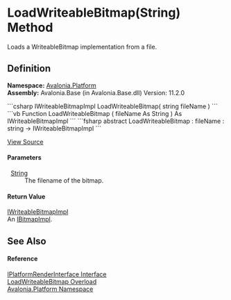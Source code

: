 # LoadWriteableBitmap(String) Method


Loads a WriteableBitmap implementation from a file.



## Definition
**Namespace:** <a href="N_Avalonia_Platform">Avalonia.Platform</a>  
**Assembly:** Avalonia.Base (in Avalonia.Base.dll) Version: 11.2.0

<Tabs groupId="api-code-preview">
<TabItem value="csharp" label="C#">
```csharp
IWriteableBitmapImpl LoadWriteableBitmap(
	string fileName
)
```
</TabItem>
<TabItem value="vb" label="VB">
```vb
Function LoadWriteableBitmap ( 
	fileName As String
) As IWriteableBitmapImpl
```
</TabItem>
<TabItem value="fsharp" label="F#">
```fsharp
abstract LoadWriteableBitmap : 
        fileName : string -> IWriteableBitmapImpl 
```
</TabItem>
</Tabs>



<a href="https://github.com/AvaloniaUI/Avalonia/tree/master/src/Avalonia.Base/Platform/IPlatformRenderInterface.cs" title="View the source code">View Source</a>



#### Parameters
<dl><dt>  <a href="https://learn.microsoft.com/dotnet/api/system.string" target="_blank" rel="noopener noreferrer">String</a></dt><dd>The filename of the bitmap.</dd></dl>

#### Return Value
<a href="T_Avalonia_Platform_IWriteableBitmapImpl">IWriteableBitmapImpl</a>  
An <a href="T_Avalonia_Platform_IBitmapImpl">IBitmapImpl</a>.

## See Also


#### Reference
<a href="T_Avalonia_Platform_IPlatformRenderInterface">IPlatformRenderInterface Interface</a>  
<a href="Overload_Avalonia_Platform_IPlatformRenderInterface_LoadWriteableBitmap">LoadWriteableBitmap Overload</a>  
<a href="N_Avalonia_Platform">Avalonia.Platform Namespace</a>  
